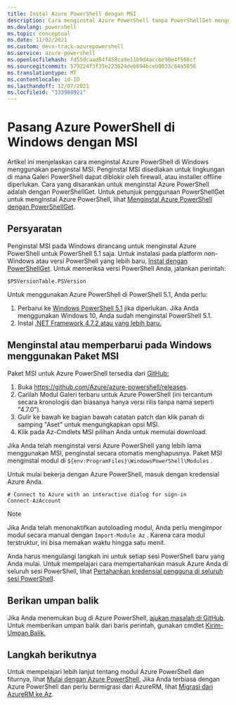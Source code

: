 ```yaml
---
title: Instal Azure PowerShell dengan MSI
description: Cara menginstal Azure PowerShell tanpa PowerShellGet menggunakan MSI
ms.devlang: powershell
ms.topic: conceptual
ms.date: 11/02/2021
ms.custom: devx-track-azurepowershell
ms.service: azure-powershell
ms.openlocfilehash: fd55dcaad84f458ca9e11b9d4accbe90e4f508cf
ms.sourcegitcommit: 579224f3f35e223624deb694bceb0033c84a5856
ms.translationtype: MT
ms.contentlocale: id-ID
ms.lasthandoff: 12/07/2021
ms.locfileid: "133988921"
---
```

# <a name="install-azure-powershell-on-windows-with-msi"></a>Pasang Azure PowerShell di Windows dengan MSI

Artikel ini menjelaskan cara menginstal Azure PowerShell di Windows menggunakan penginstal MSI. Penginstal MSI disediakan untuk lingkungan di mana Galeri PowerShell dapat diblokir oleh firewall, atau installer offline diperlukan. Cara yang disarankan untuk menginstal Azure PowerShell adalah dengan PowerShellGet. Untuk petunjuk penggunaan PowerShellGet untuk menginstal Azure PowerShell, lihat [Menginstal Azure PowerShell dengan PowerShellGet](install-az-ps.md).

## <a name="requirements"></a>Persyaratan

Penginstal MSI pada Windows dirancang untuk menginstal Azure PowerShell untuk PowerShell 5.1 saja. Untuk instalasi pada platform non-Windows atau versi PowerShell yang lebih baru, [Instal dengan PowerShellGet](install-az-ps.md). Untuk memeriksa versi PowerShell Anda, jalankan perintah:

```powershell-interactive
$PSVersionTable.PSVersion
```

Untuk menggunakan Azure PowerShell di PowerShell 5.1, Anda perlu:

1. Perbarui ke [Windows PowerShell 5.1](/powershell/scripting/windows-powershell/install/installing-windows-powershell#upgrading-existing-windows-powershell) jika diperlukan. Jika Anda menggunakan Windows 10, Anda sudah menginstal PowerShell 5.1.
2. Instal [.NET Framework 4.7.2 atau yang lebih baru.](/dotnet/framework/install)

## <a name="install-or-update-on-windows-using-the-msi-package"></a>Menginstal atau memperbarui pada Windows menggunakan Paket MSI

Paket MSI untuk Azure PowerShell tersedia dari [GitHub:](https://github.com/Azure/azure-powershell/releases)

1. Buka https://github.com/Azure/azure-powershell/releases.
1. Carilah Modul Galeri terbaru untuk Azure PowerShell (ini tercantum secara kronologis dan biasanya hanya versi rilis tanpa nama seperti "4.7.0").
1. Gulir ke bawah ke bagian bawah catatan patch dan klik panah di samping "Aset" untuk mengungkapkan opsi MSI.
1. Klik pada Az-Cmdlets MSI pilihan Anda untuk memulai download.

Jika Anda telah menginstal versi Azure PowerShell yang lebih lama menggunakan MSI, penginstal secara otomatis menghapusnya. Paket MSI menginstal modul di `${env:ProgramFiles}\WindowsPowerShell\Modules` .

Untuk mulai bekerja dengan Azure PowerShell, masuk dengan kredensial Azure Anda.

```powershell-interactive
# Connect to Azure with an interactive dialog for sign-in
Connect-AzAccount
```

> [!NOTE]
> Jika Anda telah menonaktifkan autoloading modul, Anda perlu mengimpor modul secara manual dengan `Import-Module Az` . Karena cara modul terstruktur, ini bisa memakan waktu hingga satu menit.

Anda harus mengulangi langkah ini untuk setiap sesi PowerShell baru yang Anda mulai. Untuk mempelajari cara mempertahankan masuk Azure Anda di seluruh sesi PowerShell, lihat [Pertahankan kredensial pengguna di seluruh sesi PowerShell](context-persistence.md).

## <a name="provide-feedback"></a>Berikan umpan balik

Jika Anda menemukan bug di Azure PowerShell, [ajukan masalah di GitHub](https://github.com/Azure/azure-powershell/issues). Untuk memberikan umpan balik dari baris perintah, gunakan cmdlet [Kirim-Umpan Balik.](/powershell/module/az.accounts/send-feedback)

## <a name="next-steps"></a>Langkah berikutnya

Untuk mempelajari lebih lanjut tentang modul Azure PowerShell dan fiturnya, lihat [Mulai dengan Azure PowerShell.](get-started-azureps.md) Jika Anda terbiasa dengan Azure PowerShell dan perlu bermigrasi dari AzureRM, lihat [Migrasi dari AzureRM ke Az](migrate-from-azurerm-to-az.md).
